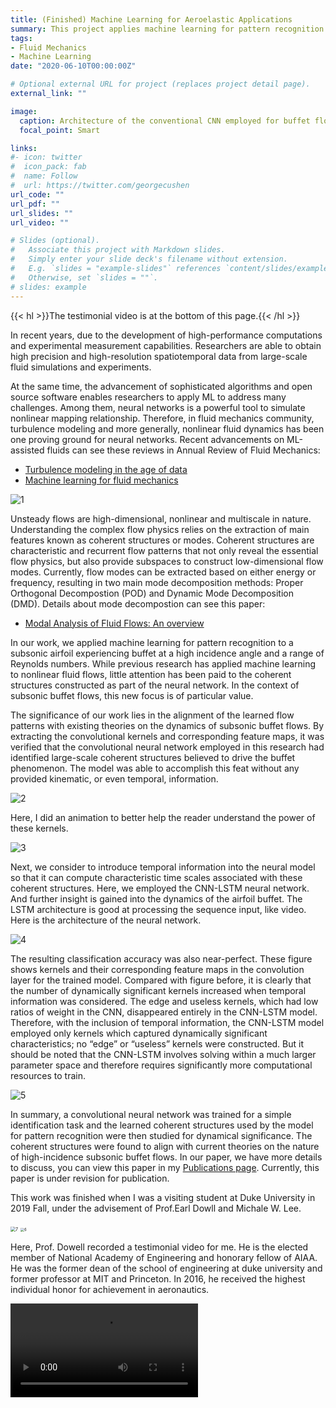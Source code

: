 ```yaml
---
title: (Finished) Machine Learning for Aeroelastic Applications
summary: This project applies machine learning for pattern recognition to a subsonic airfoil experiencing buffet at a high incidence angle and a range of Reynolds numbers.
tags:
- Fluid Mechanics
- Machine Learning
date: "2020-06-10T00:00:00Z"

# Optional external URL for project (replaces project detail page).
external_link: ""

image:
  caption: Architecture of the conventional CNN employed for buffet flow classification
  focal_point: Smart

links:
#- icon: twitter
#  icon_pack: fab
#  name: Follow
#  url: https://twitter.com/georgecushen
url_code: ""
url_pdf: ""
url_slides: ""
url_video: ""

# Slides (optional).
#   Associate this project with Markdown slides.
#   Simply enter your slide deck's filename without extension.
#   E.g. `slides = "example-slides"` references `content/slides/example-slides.md`.
#   Otherwise, set `slides = ""`.
# slides: example
---
```


{{< hl >}}The testimonial video is at the bottom of this page.{{< /hl >}} 

In recent years, due to the development of high-performance computations and experimental measurement capabilities. Researchers are able to obtain high precision and high-resolution spatiotemporal data from large-scale fluid simulations and experiments.

At the same time, the advancement of sophisticated algorithms and open source software enables researchers to apply ML to address many challenges. Among them, neural networks is a powerful tool to simulate nonlinear mapping relationship. Therefore, in fluid mechanics community, turbulence modeling and more generally, nonlinear fluid dynamics has been one proving ground for neural networks. Recent advancements on ML-assisted fluids can see these reviews in Annual Review of Fluid Mechanics:

- [Turbulence modeling in the age of data](https://www.annualreviews.org/doi/10.1146/annurev-fluid-010518-040547)
- [Machine learning for fluid mechanics](https://www.annualreviews.org/doi/abs/10.1146/annurev-fluid-010719-060214)

![1](./photo/1.jpg)

Unsteady flows are high-dimensional, nonlinear and multiscale in nature. Understanding the complex flow physics relies on the extraction of main features known as coherent structures or modes. Coherent structures are characteristic and recurrent flow patterns that not only reveal the essential flow physics, but also provide subspaces to construct low-dimensional flow modes. Currently, flow modes can be extracted based on either energy or frequency, resulting in two main mode decomposition methods: Proper Orthogonal Decompostion (POD) and Dynamic Mode Decomposition (DMD). Details about mode decompostion can see this paper:

- [Modal Analysis of Fluid Flows: An overview](https://arc.aiaa.org/doi/10.2514/1.J056060)

In our work, we applied machine learning for pattern recognition to a subsonic airfoil experiencing buffet at a high incidence angle and a range of Reynolds numbers. While previous research has applied machine learning to nonlinear fluid flows, little attention has been paid to the coherent structures constructed as part of the neural network. In the context of subsonic buffet flows, this new focus is of particular value.

The significance of our work lies in the alignment of the learned flow patterns with existing theories on the dynamics of subsonic buffet flows. By extracting the convolutional kernels and corresponding feature maps, it was verified that the convolutional neural network employed in this research had identified large-scale coherent structures believed to drive the buffet phenomenon. The model was able to accomplish this feat without any provided kinematic, or even temporal, information.

![2](./photo/2.jpg)

Here, I did an animation to better help the reader understand the power of these kernels.

![3](./photo/3.gif)

Next, we consider to introduce temporal information into the neural model so that it can compute characteristic time scales associated with these coherent structures. Here, we employed the CNN-LSTM neural network. And further insight is gained into the dynamics of the airfoil buffet. The LSTM architecture is good at processing the sequence input, like video. Here is the architecture of the neural network.

![4](./photo/4.jpg)

The resulting classification accuracy was also near-perfect. These figure shows kernels and their corresponding feature maps in the convolution layer for the trained model. Compared with figure before, it is clearly that the number of dynamically significant kernels increased when temporal information was considered. The edge and useless kernels, which had low ratios of weight in the CNN, disappeared entirely in the CNN-LSTM model. Therefore, with the inclusion of temporal information, the CNN-LSTM model employed only kernels which captured dynamically significant characteristics; no “edge” or “useless” kernels were constructed. But it should be noted that the CNN-LSTM involves solving within a much larger parameter space and therefore requires significantly more computational resources to train.

![5](./photo/5.jpg)



In summary, a convolutional neural network was trained for a simple identification task and the learned coherent structures used by the model for pattern recognition were then studied for dynamical significance. The coherent structures were found to align with current theories on the nature of high-incidence subsonic buffet flows. In our paper, we have more details to discuss, you can view this paper in my [Publications page](publication/duke_2019_mlfluid). Currently, this paper is under revision for publication.

This work was finished when I was a visiting student at Duke University in 2019 Fall, under the advisement of Prof.Earl Dowll and Michale W. Lee.

<img src="./photo/7.jpg" alt="7" style="zoom:50%;" />

<img src="./photo/6.jpg" alt="6" style="zoom:40%;" />

Here, Prof. Dowell recorded a testimonial video for me. He is the elected member of National Academy of Engineering and honorary fellow of AIAA. He was the former dean of the school of engineering at duke university and former professor at MIT and Princeton. In 2016, he received the highest individual honor for achievement in aeronautics.



 <video src="./photo/dowellforshizheng.mp4" controls = "yes"></video>

